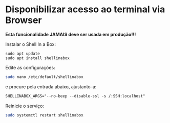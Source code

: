 # Disponibilizar acesso ao terminal via Browser

**Esta funcionalidade JAMAIS deve ser usada em produção!!!**

Instalar o Shell In a Box:
```sl
sudo apt update
sudo apt install shellinabox
```

Edite as configurações:
```sh
sudo nano /etc/default/shellinabox
```

e procure pela entrada abaixo, ajustanto-a:
```txt
SHELLINABOX_ARGS="--no-beep --disable-ssl -s /:SSH:localhost"
```

Reinicie o serviço:
```sh
sudo systemctl restart shellinabox
```
